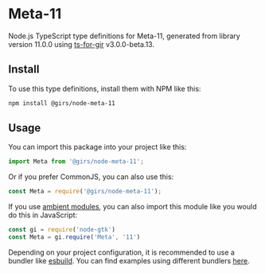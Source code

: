 
# Meta-11

Node.js TypeScript type definitions for Meta-11, generated from library version 11.0.0 using [ts-for-gir](https://github.com/gjsify/ts-for-gir) v3.0.0-beta.13.

## Install

To use this type definitions, install them with NPM like this:
```bash
npm install @girs/node-meta-11
```

## Usage

You can import this package into your project like this:
```ts
import Meta from '@girs/node-meta-11';
```

Or if you prefer CommonJS, you can also use this:
```ts
const Meta = require('@girs/node-meta-11');
```

If you use [ambient modules](https://github.com/gjsify/ts-for-gir/tree/main/packages/cli#ambient-modules), you can also import this module like you would do this in JavaScript:

```ts
const gi = require('node-gtk')
const Meta = gi.require('Meta', '11')
```

Depending on your project configuration, it is recommended to use a bundler like [esbuild](https://esbuild.github.io/). You can find examples using different bundlers [here](https://github.com/gjsify/ts-for-gir/tree/main/examples).